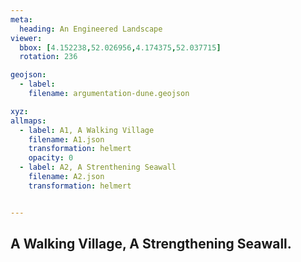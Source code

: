 ```yaml
---
meta:
  heading: An Engineered Landscape
viewer:
  bbox: [4.152238,52.026956,4.174375,52.037715]
  rotation: 236

geojson:
  - label:
    filename: argumentation-dune.geojson

xyz:
allmaps:
  - label: A1, A Walking Village
    filename: A1.json
    transformation: helmert
    opacity: 0
  - label: A2, A Strenthening Seawall
    filename: A2.json
    transformation: helmert


---
```


## A Walking Village, A Strengthening Seawall.
